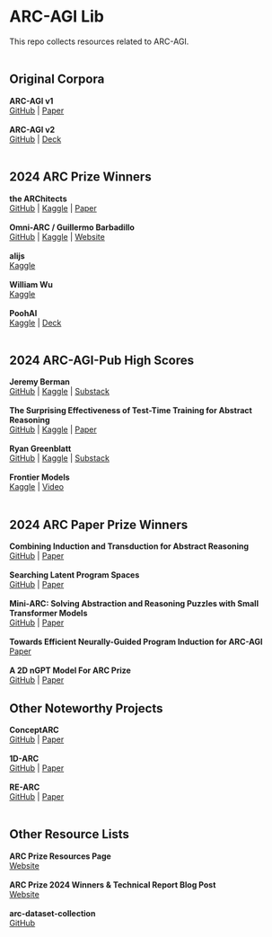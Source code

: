 # ARC-AGI Lib

This repo collects resources related to ARC-AGI.
<br><br>

## Original Corpora
**ARC-AGI v1**<br>[GitHub](https://GitHub.com/fchollet/ARC-AGI) | [Paper](https://arxiv.org/pdf/1911.01547)
<br><br>
**ARC-AGI v2**<br>[GitHub](https://GitHub.com/arcprize/ARC-AGI-2) | [Deck](https://docs.google.com/presentation/d/1hQrGh5YI6MK3PalQYSQs4CQERrYBQZue8PBLjjHIMgI/edit?slide=id.g33afc1f2bc4_0_0#slide=id.g33afc1f2bc4_0_0)
<br><br>

## 2024 ARC Prize Winners
**the ARChitects**<br>[GitHub](https://GitHub.com/da-fr/arc-prize-2024/) | [Kaggle](https://www.kaggle.com/code/gregkamradt/arc-prize-v8?scriptVersionId=211457842) | [Paper](https://da-fr.GitHub.io/arc-prize-2024/the_architects.pdf)
<br><br>
**Omni-ARC / Guillermo Barbadillo**<br>[GitHub](https://GitHub.com/ironbar/arc24) | [Kaggle](https://www.kaggle.com/code/ironbar/single-task-test-time-fine-tuning-for-arc24?scriptVersionId=199282752) | [Website](https://ironbar.GitHub.io/arc24/05_Solution_Summary/)
<br><br>
**alijs**<br>[Kaggle](https://www.kaggle.com/code/gregkamradt/arc-prize-2024-solution-4th-place-score-40-811b72)
<br><br>
**William Wu**<br>[Kaggle](https://www.kaggle.com/code/gregkamradt/small-sample-arc24)
<br><br>
**PoohAI**<br>[Kaggle](https://www.kaggle.com/code/gregkamradt/arc-prize-2024-8th-place-solution) | [Deck](https://drive.google.com/file/d/1kTom9M54LVfLbPDQHpGgfUs3y1IYIpy2/view)
<br><br>

## 2024 ARC-AGI-Pub High Scores
**Jeremy Berman**<br>[GitHub](https://GitHub.com/jerber/arc_agi) | [Kaggle](https://www.kaggle.com/code/jerber/jeremy-arc) | [Substack](https://jeremyberman.substack.com/p/how-i-got-a-record-536-on-arc-agi)
<br><br>
**The Surprising Effectiveness of
Test-Time Training for Abstract Reasoning**<br>[GitHub](https://GitHub.com/ekinakyurek/marc) | [Kaggle](https://www.kaggle.com/code/xu3cpn/ensemble-induction-and-transduction) | [Paper](https://ekinakyurek.GitHub.io/papers/ttt.pdf)
<br><br>
**Ryan Greenblatt**<br>[GitHub](https://GitHub.com/rgreenblatt/arc_draw_more_samples_pub) | [Kaggle](https://www.kaggle.com/code/rgreenblatt/rg-basic-ported-submission) | [Substack](https://redwoodresearch.substack.com/p/getting-50-sota-on-arc-agi-with-gpt)
<br><br>
**Frontier Models**<br>[Kaggle](https://www.kaggle.com/code/gregkamradt/using-frontier-models-on-arc-agi-via-langchain) | [Video](https://www.youtube.com/watch?v=crhrzhVjWog)
<br><br>

## 2024 ARC Paper Prize Winners
**Combining Induction and Transduction for Abstract Reasoning**<br>[GitHub](https://github.com/xu3kev/BARC) | [Paper](https://arxiv.org/pdf/2411.02272)
<br><br>
**Searching Latent Program Spaces**<br>[GitHub](https://github.com/clement-bonnet/lpn) | [Paper](https://arxiv.org/pdf/2411.08706)
<br><br>
**Mini-ARC: Solving Abstraction and Reasoning Puzzles with Small Transformer Models**<br>[GitHub](https://github.com/pfletcherhill/mini-arc) | [Paper](https://www.paulfletcherhill.com/mini-arc.pdf)
<br><br>
**Towards Efficient Neurally-Guided Program Induction for ARC-AGI**<br>[Paper](https://arxiv.org/pdf/2411.17708)
<br><br>
**A 2D nGPT Model For ARC Prize**<br>[GitHub](https://github.com/jfpuget/ARC-AGI-Challenge-2024/) | [Paper](https://github.com/jfpuget/ARC-AGI-Challenge-2024/blob/main/arc.pdf)

## Other Noteworthy Projects
**ConceptARC**<br>[GitHub](https://GitHub.com/victorvikram/ConceptARC) | [Paper](https://arxiv.org/pdf/2305.07141)
<br><br>
**1D-ARC**<br>[GitHub](https://GitHub.com/khalil-research/1D-ARC) | [Paper](https://arxiv.org/pdf/2305.18354)
<br><br>
**RE-ARC**<br>[GitHub](https://GitHub.com/michaelhodel/re-arc) | [Paper](https://arxiv.org/pdf/2404.07353)
<br><br>

## Other Resource Lists
**ARC Prize Resources Page**<br>[Website](https://arcprize.org/resources)
<br><br>
**ARC Prize 2024 Winners & Technical Report Blog Post**<br>[Website](https://arcprize.org/blog/arc-prize-2024-winners-technical-report)
<br><br>
**arc-dataset-collection**<br>[GitHub](https://GitHub.com/neoneye/arc-dataset-collection)
<br><br>
